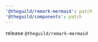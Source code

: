 ```yaml
---
'@theguild/remark-mermaid': patch
'@theguild/components': patch
---
```


release `@theguild/remark-mermaid`
